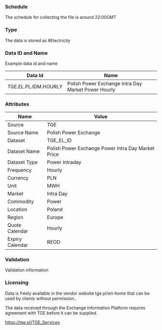 ### Schedule

The schedule for collecting the file is around 22:00GMT

### Type

The data is stored as #Electricity

### Data ID and Name

Example data id and name

|**Data Id**|**Name**|
|-|-|
|TGE.EL.PL.IDM.HOURLY|Polish Power Exchange Intra Day Market Power Hourly|

### Attributes

|Name|Value|
|-|-|
|Source|TGE|
|Source Name|Polish Power Exchange|
|Dataset|TGE_EL_ID|
|Dataset Name|Polish Power Exchange Power Intra Day Market Price|
|Dataset Type|Power Intraday|
|Frequency|Hourly|
|Currency|PLN|
|Unit|MWH|
|Market|Intra Day|
|Commodity|Power|
|Location|Poland|
|Region|Europe|
|Quote Calendar|Hourly|
|Expiry Calendar|REOD|

### Validation

Validation information

### Licensing

Data is freely available in the vendor website tge.pl/en-home that can be used by clients without permission..

The data received through the Exchange Information Platform requires agreement with TGE before it can be supplied.

https://tge.pl/TGE_Services

